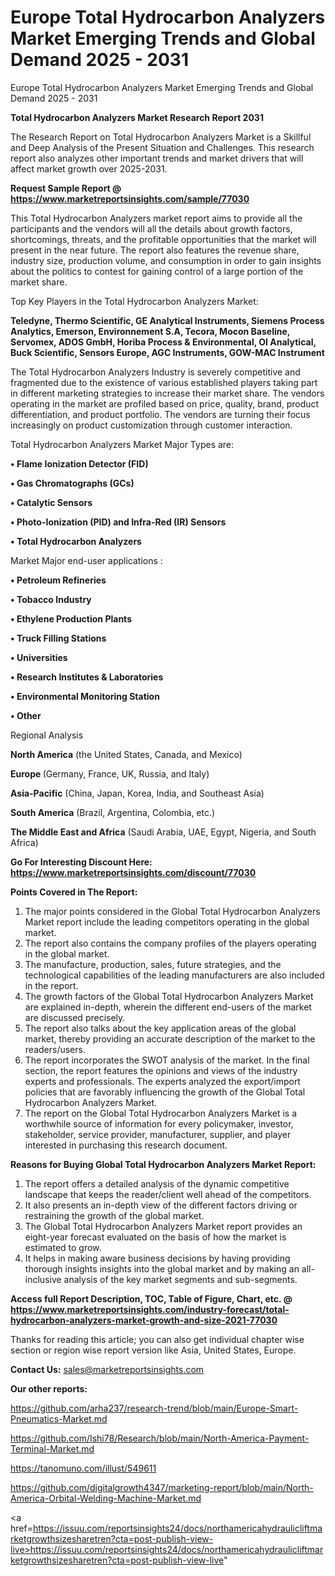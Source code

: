 # Europe Total Hydrocarbon Analyzers Market Emerging Trends and Global Demand 2025 - 2031
Europe Total Hydrocarbon Analyzers Market Emerging Trends and Global Demand 2025 - 2031

<strong>Total Hydrocarbon Analyzers Market Research Report 2031</strong>

The Research Report on Total Hydrocarbon Analyzers Market is a Skillful and Deep Analysis of the Present Situation and Challenges. This research report also analyzes other important trends and market drivers that will affect market growth over 2025-2031.

<strong>Request Sample Report @ <a href=https://www.marketreportsinsights.com/sample/77030>https://www.marketreportsinsights.com/sample/77030</a></strong>

This Total Hydrocarbon Analyzers market report aims to provide all the participants and the vendors will all the details about growth factors, shortcomings, threats, and the profitable opportunities that the market will present in the near future. The report also features the revenue share, industry size, production volume, and consumption in order to gain insights about the politics to contest for gaining control of a large portion of the market share.

Top Key Players in the Total Hydrocarbon Analyzers Market:

<strong>Teledyne, Thermo Scientific, GE Analytical Instruments, Siemens Process Analytics, Emerson, Environnement S.A, Tecora, Mocon Baseline, Servomex, ADOS GmbH, Horiba Process & Environmental, OI Analytical, Buck Scientific, Sensors Europe, AGC Instruments, GOW-MAC Instrument</strong>

The Total Hydrocarbon Analyzers Industry is severely competitive and fragmented due to the existence of various established players taking part in different marketing strategies to increase their market share. The vendors operating in the market are profiled based on price, quality, brand, product differentiation, and product portfolio. The vendors are turning their focus increasingly on product customization through customer interaction.

Total Hydrocarbon Analyzers Market Major Types are:

<strong>• Flame Ionization Detector (FID)

• Gas Chromatographs (GCs)

• Catalytic Sensors

• Photo-Ionization (PID) and Infra-Red (IR) Sensors

• Total Hydrocarbon Analyzers</strong>

Market Major end-user applications :

<strong>• Petroleum Refineries

• Tobacco Industry

• Ethylene Production Plants

• Truck Filling Stations

• Universities

• Research Institutes & Laboratories

• Environmental Monitoring Station

• Other</strong>

Regional Analysis

</u><strong><b>North America</b></strong> (the United States, Canada, and Mexico)

<strong><b>Europe </b></strong>(Germany, France, UK, Russia, and Italy)

<strong><b>Asia-Pacific</b></strong> (China, Japan, Korea, India, and Southeast Asia)

<strong><b>South America</b></strong> (Brazil, Argentina, Colombia, etc.)

<strong><b>The Middle East and Africa</b></strong> (Saudi Arabia, UAE, Egypt, Nigeria, and South Africa)

<strong>Go For Interesting Discount Here: <a href=https://www.marketreportsinsights.com/discount/77030>https://www.marketreportsinsights.com/discount/77030</a></strong>

<strong>Points Covered in The Report:</strong>
<ol>
  <li>The major points considered in the Global Total Hydrocarbon Analyzers Market report include the leading competitors operating in the global market.</li>
  <li>The report also contains the company profiles of the players operating in the global market.</li>
  <li>The manufacture, production, sales, future strategies, and the technological capabilities of the leading manufacturers are also included in the report.</li>
  <li>The growth factors of the Global Total Hydrocarbon Analyzers Market are explained in-depth, wherein the different end-users of the market are discussed precisely.</li>
  <li>The report also talks about the key application areas of the global market, thereby providing an accurate description of the market to the readers/users.</li>
  <li>The report incorporates the SWOT analysis of the market. In the final section, the report features the opinions and views of the industry experts and professionals. The experts analyzed the export/import policies that are favorably influencing the growth of the Global Total Hydrocarbon Analyzers Market.</li>
  <li>The report on the Global Total Hydrocarbon Analyzers Market is a worthwhile source of information for every policymaker, investor, stakeholder, service provider, manufacturer, supplier, and player interested in purchasing this research document.</li>
</ol>
<strong>Reasons for Buying Global Total Hydrocarbon Analyzers Market Report:</strong>

<ol>
  <li>The report offers a detailed analysis of the dynamic competitive landscape that keeps the reader/client well ahead of the competitors.</li>
  <li>It also presents an in-depth view of the different factors driving or restraining the growth of the global market.</li>
  <li>The Global Total Hydrocarbon Analyzers Market report provides an eight-year forecast evaluated on the basis of how the market is estimated to grow.</li>
  <li>It helps in making aware business decisions by having providing thorough insights insights into the global market and by making an all-inclusive analysis of the key market segments and sub-segments.</li>
</ol>
<strong>Access full Report Description, TOC, Table of Figure, Chart, etc. @ <a href=https://www.marketreportsinsights.com/industry-forecast/total-hydrocarbon-analyzers-market-growth-and-size-2021-77030>https://www.marketreportsinsights.com/industry-forecast/total-hydrocarbon-analyzers-market-growth-and-size-2021-77030</a></strong>


Thanks for reading this article; you can also get individual chapter wise section or region wise report version like Asia, United States, Europe.

<strong>Contact Us:</strong>
sales@marketreportsinsights.com

<strong>Our other reports:</strong>

<a href=https://github.com/arha237/research-trend/blob/main/Europe-Smart-Pneumatics-Market.md>https://github.com/arha237/research-trend/blob/main/Europe-Smart-Pneumatics-Market.md</a>

<a href=https://github.com/Ishi78/Research/blob/main/North-America-Payment-Terminal-Market.md>https://github.com/Ishi78/Research/blob/main/North-America-Payment-Terminal-Market.md</a>

<a href=https://tanomuno.com/illust/549611>https://tanomuno.com/illust/549611</a>

<a href=https://github.com/digitalgrowth4347/marketing-report/blob/main/North-America-Orbital-Welding-Machine-Market.md>https://github.com/digitalgrowth4347/marketing-report/blob/main/North-America-Orbital-Welding-Machine-Market.md</a>

<a href=https://issuu.com/reportsinsights24/docs/northamericahydraulicliftmarketgrowthsizesharetren?cta=post-publish-view-live>https://issuu.com/reportsinsights24/docs/northamericahydraulicliftmarketgrowthsizesharetren?cta=post-publish-view-live</a>"
